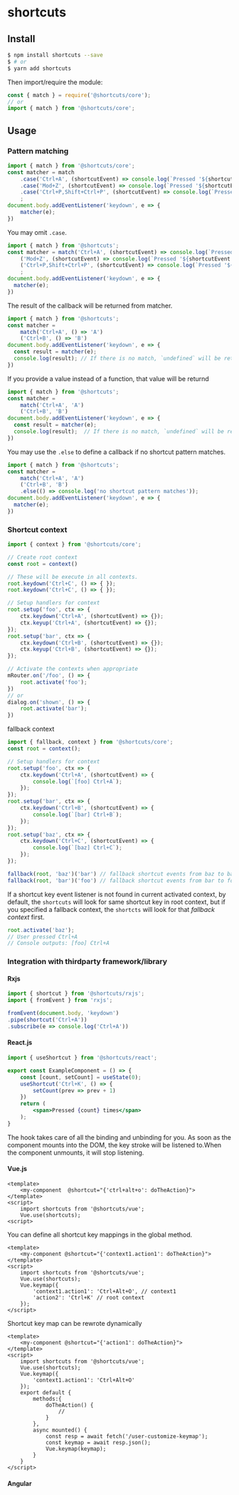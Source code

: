 # shortcuts

## Install

```sh
$ npm install shortcuts --save
$ # or
$ yarn add shortcuts
```

Then import/require the module:

```js
const { match } = require('@shortcuts/core');
// or
import { match } from '@shortcuts/core';
```

## Usage

### Pattern matching

```js
import { match } from '@shortcuts/core';
const matcher = match
    .case('Ctrl+A', (shortcutEvent) => console.log(`Pressed '${shortcutEvent.shortcut}`)) // output when matching: Pressed 'Ctrl+A'
    .case('Mod+Z', (shortcutEvent) => console.log(`Pressed '${shortcutEvent.shortcut}'`)) // output when matching: Mac: `Pressed 'Meta+A'`, Win,Linux:`Pressed 'Ctrl+A'`
    .case('Ctrl+P,Shift+Ctrl+P', (shortcutEvent) => console.log(`Pressed '${shortcutEvent.shortcut}`)) // output when matching: `Pressed 'Ctrl+P'` or `Pressed 'Shift+Ctrl+P'`
    ;
document.body.addEventListener('keydown', e => {
    matcher(e);
})
```

You may omit `.case`.

```js
import { match } from '@shortcuts';
const matcher = match('Ctrl+A', (shortcutEvent) => console.log(`Pressed '${shortcutEvent.shortcut}`)) // output when matching: Pressed 'Ctrl+A'
    ('Mod+Z', (shortcutEvent) => console.log(`Pressed '${shortcutEvent.shortcut}'`)) // output when matching: Mac: `Pressed 'Meta+A'`, Win,Linux:`Pressed 'Ctrl+A'`
    ('Ctrl+P,Shift+Ctrl+P', (shortcutEvent) => console.log(`Pressed '${shortcutEvent.shortcut}`)) // output when matching: `Pressed 'Ctrl+P'` or `Pressed 'Shift+Ctrl+P'`
    ;
document.body.addEventListener('keydown', e => {
  matcher(e);
})
```

The result of the callback will be returned from matcher.

```js
import { match } from '@shortcuts';
const matcher =
    match('Ctrl+A', () => 'A')
    ('Ctrl+B', () => 'B')
document.body.addEventListener('keydown', e => {
  const result = matcher(e);
  console.log(result); // If there is no match, `undefined` will be returned.
})
```

If you provide a value instead of a function, that value will be returnd

```js
import { match } from '@shortcuts';
const matcher =
    match('Ctrl+A', 'A')
    ('Ctrl+B', 'B')
document.body.addEventListener('keydown', e => {
  const result = matcher(e);
  console.log(result);  // If there is no match, `undefined` will be returned.
})
```

You may use the `.else` to define a callback  if no shortcut pattern matches.

```js
import { match } from '@shortcuts';
const matcher =
    match('Ctrl+A', 'A')
    ('Ctrl+B', 'B')
    .else(() => console.log('no shortcut pattern matches'));
document.body.addEventListener('keydown', e => {
  matcher(e);
})
```

### Shortcut context

```js
import { context } from '@shortcuts/core';

// Create root context
const root = context()

// These will be execute in all contexts.
root.keydown('Ctrl+C', () => { });
root.keydown('Ctrl+C', () => { });

// Setup handlers for context
root.setup('foo', ctx => {
    ctx.keydown('Ctrl+A', (shortcutEvent) => {});
    ctx.keyup('Ctrl+A', (shortcutEvent) => {});
});
root.setup('bar', ctx => {
    ctx.keydown('Ctrl+B', (shortcutEvent) => {});
    ctx.keyup('Ctrl+B', (shortcutEvent) => {});
});

// Activate the contexts when appropriate
mRouter.on('/foo', () => {
    root.activate('foo');
})
// or
dialog.on('shown', () => {
    root.activate('bar');
})
```

fallback context

```js
import { fallback, context } from '@shortcuts/core';
const root = context();

// Setup handlers for context
root.setup('foo', ctx => {
    ctx.keydown('Ctrl+A', (shortcutEvent) => {
        console.log(`[foo] Ctrl+A`);
    });
});
root.setup('bar', ctx => {
    ctx.keydown('Ctrl+B', (shortcutEvent) => {
        console.log(`[bar] Ctrl+B`);
    });
});
root.setup('baz', ctx => {
    ctx.keydown('Ctrl+C', (shortcutEvent) => {
        console.log(`[baz] Ctrl+C`);
    });
});

fallback(root, 'baz')('bar') // fallback shortcut events from baz to bar
fallback(root, 'bar')('foo') // fallback shortcut events from bar to foo
```

If a shortcut key event listener is not found in current activated context, by default, the `shortcuts` will look for same shortcut key in root context, but if you specified a fallback context, the `shortcts` will look for that *fallback context* first.

```js
root.activate('baz');
// User pressed Ctrl+A
// Console outputs: [foo] Ctrl+A
```

### Integration with thirdparty framework/library

#### Rxjs

```js
import { shortcut } from '@shortcuts/rxjs';
import { fromEvent } from 'rxjs';

fromEvent(document.body, 'keydown')
.pipe(shortcut('Ctrl+A'))
.subscribe(e => console.log('Ctrl+A'))
```

#### React.js

```jsx
import { useShortcut } from '@shortcuts/react';

export const ExampleComponent = () => {
    const [count, setCount] = useState(0);
    useShortcut('Ctrl+K', () => {
        setCount(prev => prev + 1)
    })
    return (
        <span>Pressed {count} times</span>
    );
}

```

The hook takes care of all the binding and unbinding for you. As soon as the component mounts into the DOM, the key stroke will be listened to.When the component unmounts, it will stop listening.

#### Vue.js

```vue
<template>
    <my-component  @shortcut="{'ctrl+alt+o': doTheAction}">
</template>
<script>
    import shortcuts from '@shortcuts/vue';
    Vue.use(shortcuts);
<script>
```

You can define all shortcut key mappings in the global method.

```vue
<template>
    <my-component @shortcut="{'context1.action1': doTheAction}">
</template>
<script>
    import shortcuts from '@shortcuts/vue';
    Vue.use(shortcuts);
    Vue.keymap({
        'context1.action1': 'Ctrl+Alt+O', // context1
        'action2': 'Ctrl+K' // root context
    });
</script>
```

Shortcut key map can be rewrote dynamically

```vue
<template>
    <my-component @shortcut="{'action1': doTheAction}">
</template>
<script>
    import shortcuts from '@shortcuts/vue';
    Vue.use(shortcuts);
    Vue.keymap({
        'context1.action1': 'Ctrl+Alt+O'
    });
    export default {
        methods:{
            doTheAction() {
                //
            }
        },
        async mounted() {
            const resp = await fetch('/user-customize-keymap');
            const keymap = await resp.json();
            Vue.keymap(keymap);
        }
    }
</script>
```

#### Angular
